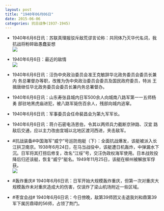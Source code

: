```yaml
---
layout: post
title: "1940年06月06日"
date: 2015-06-06
categories: 抗日战争(1937-1945)
---
```


<meta name="referrer" content="no-referrer" />

- 1940年6月6日讯：苏联真理报驳斥敌荒谬言论称：共同体乃灭华代名词，我抗战将粉碎敌愚蠢妄想 <br/><img src="https://ww2.sinaimg.cn/large/aca367d8jw1esuq6wmta8j20kk0e7tb5.jpg" />

- 1940年6月6日：最近的敌情 <br/><img src="https://ww2.sinaimg.cn/large/aca367d8jw1esuogh1jfpj211g0gwn3g.jpg" />

- 1940年6月6日讯：汪伪中央政治委员会准王克敏辞华北政务委员会委员长兼内 务总署督办等职，改推为伪中央政治委员会委员及国民政府委员，特派 王揖唐继任华北政务委员会委员长兼内务总署督办。 

- 1940年6月6日讯：山东寿张县城内日军500余人向城南八路军第一一五师杨勇 部驻地黑虎庙进犯，被八路军毙伤百余人，残部向城内逃窜。 

- 1940年6月6日讯：军事委员会任命裴昌会为第九军军长。  

- 1940年6月6日讯：蒋介石密电汤恩伯，令其以两师兵力截断京钟路、汉宜 路敌后交通，应以主力改由宜城以北地区渡河西进，夹击敌军。 

- #抗战装备#中国海军“威宁”号巡防炮艇（下）：全面抗战爆发，该艇被派入长江拱卫南京。1938年6月24日，在马当战役中，该艇遭日机轰炸，中弹漏水下沉。日军将其打捞后修复，改名“江绥”号，交汪伪政权海军使用。日本战败投降后归还该艇，恢复“威宁”艇名。1949年11月25日，该艇在柳州被解放军俘获。 <br/><img src="https://ww4.sinaimg.cn/large/aca367d8jw1esu52ri7s3j20m80f4gp4.jpg" />

- #轰炸重庆# 1940年6月6日讯：日军开始大规模轰炸重庆，但第一次对重庆大规模轰炸未对重庆造成大的伤害，仅误炸了梁山机场附近一些区域。 

- #枣宜会战# 1940年6月6日讯：今日傍晚，敌第39师团又击退我刘和鼎第39军下属厉鼎璋的56师，占领了荆门。 

